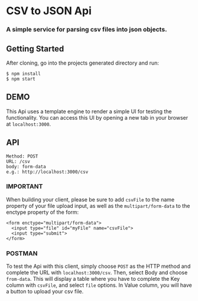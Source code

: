 # CSV to JSON Api
### A simple service for parsing csv files into json objects.

## Getting Started
After cloning, go into the projects generated directory and run:
```
$ npm install
$ npm start
```


## DEMO
This Api uses a template engine to render a simple UI for testing the functionality. You can access this UI by opening a new tab in your browser at `localhost:3000`.


## API
```
Method: POST
URL: /csv
body: form-data
e.g.: http://localhost:3000/csv
```
### IMPORTANT
When building your client, please be sure to add `csvFile` to the name property of your file upload input, as well as the `multipart/form-data` to the enctype property of the form:
```
<form enctype="multipart/form-data">
  <input type="file" id="myFile" name="csvFile">
  <input type="submit">
</form>
```

### POSTMAN
To test the Api with this client, simply choose `POST` as the HTTP method and complete the URL with `localhost:3000/csv`. Then, select Body and choose `from-data`. This will display a table where you have to complete the Key column with `csvFile`, and select `file` options. In Value column, you will have a button to upload your csv file.




